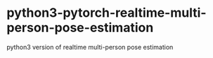 # python3-pytorch-realtime-multi-person-pose-estimation
python3 version of realtime multi-person pose estimation
